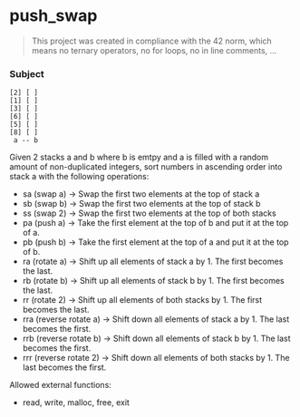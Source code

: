 # push_swap

> This project was created in compliance with the 42 norm, which means no ternary operators, no for loops, no in line comments, ...

### Subject

```
[2] [ ]
[1] [ ]
[3] [ ]
[6] [ ]
[5] [ ]
[8] [ ]
 a -- b
```

Given 2 stacks a and b where b is emtpy and a is filled with a random amount of non-duplicated integers, sort numbers in ascending order into stack a with the following operations:

- sa (swap a) -> Swap the first two elements at the top of stack a
- sb (swap b) -> Swap the first two elements at the top of stack b
- ss (swap 2) -> Swap the first two elements at the top of both stacks
- pa (push a) -> Take the first element at the top of b and put it at the top of a.
- pb (push b) -> Take the first element at the top of a and put it at the top of b.
- ra (rotate a) -> Shift up all elements of stack a by 1. The first becomes the last.
- rb (rotate b) -> Shift up all elements of stack b by 1. The first becomes the last.
- rr (rotate 2) -> Shift up all elements of both stacks by 1. The first becomes the last.
- rra (reverse rotate a) -> Shift down all elements of stack a by 1. The last becomes the first.
- rrb (reverse rotate b) -> Shift down all elements of stack b by 1. The last becomes the first.
- rrr (reverse rotate 2) -> Shift down all elements of both stacks by 1. The last becomes the first.

Allowed external functions:
- read, write, malloc, free, exit